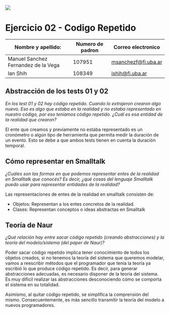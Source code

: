 ![](https://i.imgur.com/P0aqOMI.jpg)

# **Ejercicio 02 - Codigo Repetido**

| Nombre y apellido:                  | Numero de padron | Correo electronico  |
| ----------------------------------- | ---------------- | ------------------- |
| Manuel Sanchez Fernandez de la Vega | 107951           | msanchezf@fi.uba.ar |
| Ian Shih                            | 108349           | ishih@fi.uba.ar     |

## Abstracción de los tests 01 y 02
*En los test 01 y 02 hay código repetido. Cuando lo extrajeron crearon algo nuevo. Eso es algo que estaba en la realidad y no estaba representado en nuestro código, por eso teníamos código repetido. ¿Cuál es esa entidad de la realidad que crearon?*

El ente que creamos y previamente no estaba representado es un cronómetro o algún tipo de herramienta que permita medir la duración de un evento. Esto se debe a que ambos tests tienen en cuenta la duración temporal.

## Cómo representar en Smalltalk
*¿Cuáles son las formas en que podemos representar entes de la realidad en Smalltalk que conocés? Es decir, ¿qué cosas del lenguaje Smalltalk puedo usar para representar entidades de la realidad?*

Las representaciones de entes de la realidad en smalltalk consisten de:
- Objetos: Representan a los entes concretos de la realidad.
- Clases: Representan conceptos o ideas abstractas en Smalltalk


## Teoría de Naur
*¿Qué relación hay entre sacar código repetido (creando abstracciones) y la teoría del modelo/sistema (del paper de Naur)?*

Poder sacar código repetido implica tener conocimiento de todos los objetos creados, si no tenemos la teoría del sistema que queremos modelar, vamos a reescribir métodos que el programador que tenía la teoría ya escribió lo que produce código repetido. Es decir, para generar abstracciones adecuadas, es necesario disponer de la teoría del sistema. Es muy difícil realizar las abstracciones desconociendo cómo se comporta el sistema en su totalidad.

Asimismo, al quitar código repetido, se simplifica la comprensión del mismo. Consecuentemente, es más sencillo transmitir la teoría del modelo a nuevos programadores.